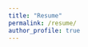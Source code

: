 ```yaml
---
title: "Resume"
permalink: /resume/
author_profile: true
---
```



<object data="/assets/files/CThomas_2024.pdf" width="1000" height="1000" type='application/pdf'></object>